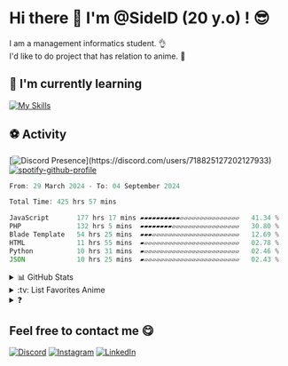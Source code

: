 # Hi there 👋 I'm @SideID (20 y.o) ! 😎 

I am a management informatics student. 👌 <br/> 
I'd like to do project that has relation to anime. 👻 

## :page_with_curl: I'm currently learning
[![My Skills](https://skillicons.dev/icons?i=react,ts,nodejs,express,laravel,flask,postgres,mongodb,figma&perline=10)](https://skillicons.dev)


## ⚽ Activity
[![Discord Presence](https://lanyard.kyrie25.me/api/718825127202127933?bg=000000&hideDiscrim=true&borderRadius=30px&idleMessage=Probably%20doing%20something%20else...)](https://discord.com/users/718825127202127933) 
[![spotify-github-profile](https://spotify-github-profile.kittinanx.com/api/view?uid=31bwevlkbo3gcxy2ovtt4bknyjw4&cover_image=true&theme=novatorem&show_offline=true&background_color=121212&interchange=false&bar_color=53b14f&bar_color_cover=true)](https://spotify-github-profile.kittinanx.com/api/view?uid=31bwevlkbo3gcxy2ovtt4bknyjw4&redirect=true)
<br/>

<!--START_SECTION:waka-->

```javascript
From: 29 March 2024 - To: 04 September 2024

Total Time: 425 hrs 57 mins

JavaScript       177 hrs 17 mins ▰▰▰▰▰▰▰▰▰▰▱▱▱▱▱▱▱▱▱▱▱▱▱▱▱   41.34 %
PHP              132 hrs 5 mins  ▰▰▰▰▰▰▰▰▱▱▱▱▱▱▱▱▱▱▱▱▱▱▱▱▱   30.80 %
Blade Template   54 hrs 25 mins  ▰▰▰▱▱▱▱▱▱▱▱▱▱▱▱▱▱▱▱▱▱▱▱▱▱   12.69 %
HTML             11 hrs 55 mins  ▰▱▱▱▱▱▱▱▱▱▱▱▱▱▱▱▱▱▱▱▱▱▱▱▱   02.78 %
Python           10 hrs 31 mins  ▰▱▱▱▱▱▱▱▱▱▱▱▱▱▱▱▱▱▱▱▱▱▱▱▱   02.46 %
JSON             10 hrs 25 mins  ▰▱▱▱▱▱▱▱▱▱▱▱▱▱▱▱▱▱▱▱▱▱▱▱▱   02.43 %
```

<!--END_SECTION:waka-->

<details>
<summary>📊 GitHub Stats</summary>
<img src="https://bad-apple-github-readme.vercel.app/api?show_bg=1&username=SideeID">
<img src="https://github-profile-trophy.vercel.app/?username=SideeID">

</details>

<details>
<summary>:tv: List Favorites Anime</summary>
  
* [Akame ga Kill!](https://anilist.co/anime/20613)
* [Guilty Crown](https://anilist.co/anime/10793)
* [DARLING in the FRANXX](https://anilist.co/anime/99423)
* [Clannad: After Story](https://anilist.co/anime/4181)
* [Plastic Memories](https://anilist.co/anime/20872)
* [Violet Evergarden](https://anilist.co/anime/21827)
* [Violet Evergarden: Eternity and the Auto Memory Doll](https://anilist.co/anime/109190)
* [Violet Evergarden: the Movie](https://anilist.co/anime/103047)
* [JUJUTSU KAISEN](https://anilist.co/anime/113415)
* [JUJUTSU KAISEN Season 2](https://anilist.co/anime/145064)
* [Classroom of the Elite](https://anilist.co/anime/98659)
* [Classroom of the Elite Season 2](https://anilist.co/anime/145545)
* [CYBERPUNK: EDGERUNNERS](https://anilist.co/anime/120377)
* [Demon Slayer: Kimetsu no Yaiba](https://anilist.co/anime/101922)
* [Demon Slayer -Kimetsu no Yaiba- The Movie: Mugen Train](https://anilist.co/anime/112151)
* [Sword Art Online: Alicization](https://anilist.co/anime/100182)
* [Hunter x Hunter](https://anilist.co/anime/11061)
* [Your lie in April](https://anilist.co/anime/20665)
* [Chainsaw Man](https://anilist.co/anime/127230)
</details>

<details>
<summary>❓</summary>
<h4 align="center"><a href="https://github.com/SideeID"></a></h4>
<img src="https://github.com/george-chou/george-chou/assets/20459298/7aa69819-64eb-4095-a773-ef0905519c94" /img>
</details>

## Feel free to contact me :yum:
[![Discord](https://img.shields.io/badge/Discord-%237289DA.svg?style=for-the-badge&logo=discord&logoColor=white)](https://discord.gg/718825127202127933) 
[![Instagram](https://img.shields.io/badge/Instagram-%23E4405F.svg?style=for-the-badge&logo=instagram&logoColor=white)](https://instagram.com/side__id)
[![LinkedIn](https://img.shields.io/badge/-LinkedIn-blue?style=for-the-badge&logo=linkedin&logoColor=white)](https://www.linkedin.com/in/dimas-fajar-katon-prayogo/)




